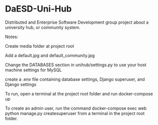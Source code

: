 # DaESD-Uni-Hub
Distributed and Enterprise Software Development group project about a university hub, or community system. 

Notes:

Create media folder at project root

Add a default.jpg and default_community.jpg

Change the DATABASES section in unihub/settings.py to use your host machine settings for MySQL

create a .env file containing database settings, Django superuser, and Django settings

To run, open a terminal at the project root folder and run docker-compose up 

To create an admin user, run the command docker-compose exec web python manage.py createsuperuser from a terminal in the project root folder.
